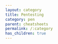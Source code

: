 ```yaml
---
layout: category
title: Pentesting
category: pen
parent: cheatsheets
permalink: /:category
has_children: true
---
```

